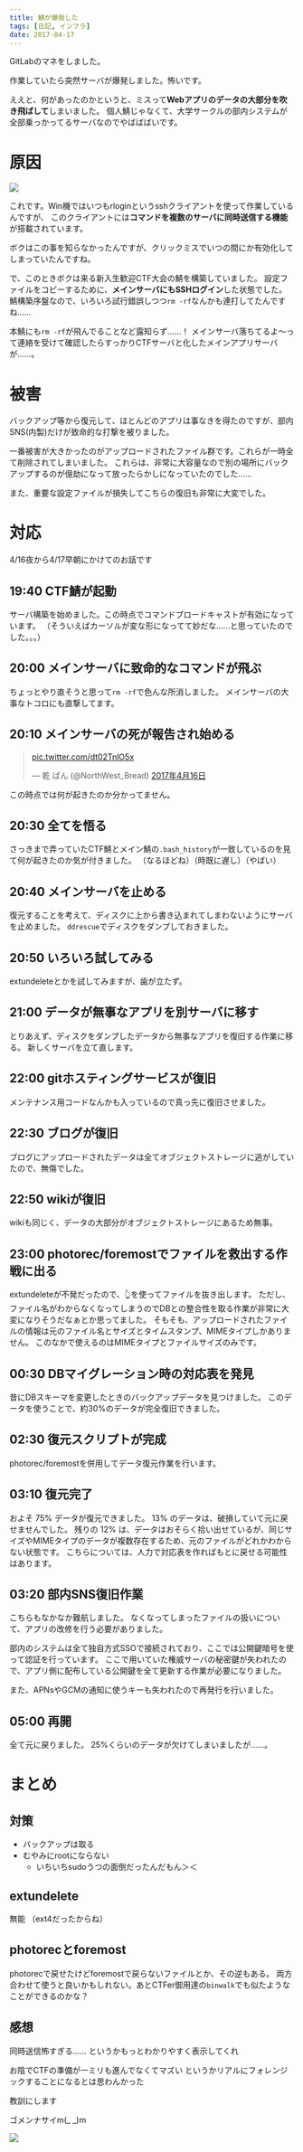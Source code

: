 ```yaml
---
title: 鯖が爆発した
tags: [日記, インフラ]
date: 2017-04-17
---
```


GitLabのマネをしました。

<!--more-->

作業していたら突然サーバが爆発しました。怖いです。

ええと、何があったのかというと、ミスって**Webアプリのデータの大部分を吹き飛ばして**しまいました。
個人鯖じゃなくて、大学サークルの部内システムが全部乗っかってるサーバなのでやばばばいです。

# 原因

![](1.png)

これです。Win機ではいつもrloginというsshクライアントを使って作業しているんですが、
このクライアントには**コマンドを複数のサーバに同時送信する機能**が搭載されています。

ボクはこの事を知らなかったんですが、クリックミスでいつの間にか有効化してしまっていたんですね。

で、このときボクは来る新入生歓迎CTF大会の鯖を構築していました。
設定ファイルをコピーするために、**メインサーバにもSSHログイン**した状態でした。
鯖構築序盤なので、いろいろ試行錯誤しつつ`rm -rf`なんかも連打してたんですね……

本鯖にも`rm -rf`が飛んでることなど露知らず……！
メインサーバ落ちてるよ～って連絡を受けて確認したらすっかりCTFサーバと化したメインアプリサーバが……。

# 被害

バックアップ等から復元して、ほとんどのアプリは事なきを得たのですが、部内SNS(内製)だけが致命的な打撃を被りました。

一番被害が大きかったのがアップロードされたファイル群です。これらが一時全て削除されてしまいました。
これらは、非常に大容量なので別の場所にバックアップするのが億劫になって放ったらかしになっていたのでした……

また、重要な設定ファイルが損失してこちらの復旧も非常に大変でした。

# 対応

4/16夜から4/17早朝にかけてのお話です

## 19:40 CTF鯖が起動

サーバ構築を始めました。この時点でコマンドブロードキャストが有効になっています。
（そういえばカーソルが変な形になってて妙だな……と思っていたのでした。。。）

## 20:00 メインサーバに致命的なコマンドが飛ぶ

ちょっとやり直そうと思って`rm -rf`で色んな所消しました。
メインサーバの大事なトコロにも直撃してます。

## 20:10 メインサーバの死が報告され始める

<blockquote class="twitter-tweet" data-lang="ja"><p lang="und" dir="ltr"><a href="https://t.co/dt02TnlO5x">pic.twitter.com/dt02TnlO5x</a></p>&mdash; 乾 ぱん (@NorthWest_Bread) <a href="https://twitter.com/NorthWest_Bread/status/853568096845430784">2017年4月16日</a></blockquote>
<script async src="//platform.twitter.com/widgets.js" charset="utf-8"></script>

この時点では何が起きたのか分かってません。

## 20:30 全てを悟る

さっきまで弄っていたCTF鯖とメイン鯖の`.bash_history`が一致しているのを見て何が起きたのか気が付きました。
（なるほどね）（時既に遅し）（やばい）

## 20:40 メインサーバを止める

復元することを考えて、ディスクに上から書き込まれてしまわないようにサーバを止めました。
`ddrescue`でディスクをダンプしておきました。

## 20:50 いろいろ試してみる

extundeleteとかを試してみますが、歯が立たず。

## 21:00 データが無事なアプリを別サーバに移す

とりあえず、ディスクをダンプしたデータから無事なアプリを復旧する作業に移る。
新しくサーバを立て直します。

## 22:00 gitホスティングサービスが復旧

メンテナンス用コードなんかも入っているので真っ先に復旧させました。

## 22:30 ブログが復旧

ブログにアップロードされたデータは全てオブジェクトストレージに逃がしていたので、無傷でした。

## 22:50 wikiが復旧

wikiも同じく、データの大部分がオブジェクトストレージにあるため無事。

## 23:00 photorec/foremostでファイルを救出する作戦に出る

extundeleteが不発だったので、👆を使ってファイルを抜き出します。
ただし、ファイル名がわからなくなってしまうのでDBとの整合性を取る作業が非常に大変になりそうだなぁとか思ってました。
そもそも、アップロードされたファイルの情報は元のファイル名とサイズとタイムスタンプ、MIMEタイプしかありません。
このなかで使えるのはMIMEタイプとファイルサイズのみです。

## 00:30 DBマイグレーション時の対応表を発見

昔にDBスキーマを変更したときのバックアップデータを見つけました。
このデータを使うことで、約30%のデータが完全復旧できました。

## 02:30 復元スクリプトが完成

photorec/foremostを併用してデータ復元作業を行います。

## 03:10 復元完了

およそ 75% データが復元できました。
13% のデータは、破損していて元に戻せませんでした。
残りの 12% は、データはおそらく拾い出せているが、同じサイズやMIMEタイプのデータが複数存在するため、元のファイルがどれかわからない状態です。
こちらについては、人力で対応表を作ればもとに戻せる可能性はあります。

## 03:20 部内SNS復旧作業

こちらもなかなか難航しました。
なくなってしまったファイルの扱いについて、アプリの改修を行う必要がありました。

部内のシステムは全て独自方式SSOで接続されており、ここでは公開鍵暗号を使って認証を行っています。
ここで用いていた権威サーバの秘密鍵が失われたので、アプリ側に配布している公開鍵を全て更新する作業が必要になりました。

また、APNsやGCMの通知に使うキーも失われたので再発行を行いました。

## 05:00 再開

全て元に戻りました。
25%くらいのデータが欠けてしまいましたが……。

# まとめ

## 対策

- バックアップは取る
- むやみにrootにならない
	- いちいちsudoうつの面倒だったんだもん＞＜

## extundelete

無能
（ext4だったからね）

## photorecとforemost

photorecで戻せたけどforemostで戻らないファイルとか、その逆もある。
両方合わせて使うと良いかもしれない。あとCTFer御用達の`binwalk`でも似たようなことができるのかな？

## 感想

同時送信怖すぎる……
というかもっとわかりやすく表示してくれ

お陰でCTFの準備が一ミリも進んでなくてマズい
というかリアルにフォレンジックすることになるとは思わんかった

教訓にします

ゴメンナサイm(_ _)m

![](2.jpg)
